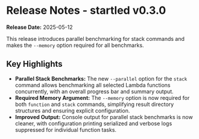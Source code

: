 # Release Notes - startled v0.3.0

**Release Date:** 2025-05-12

This release introduces parallel benchmarking for stack commands and makes the `--memory` option required for all benchmarks.

## Key Highlights

- **Parallel Stack Benchmarks:** The new `--parallel` option for the `stack` command allows benchmarking all selected Lambda functions concurrently, with an overall progress bar and summary output.
- **Required Memory Argument:** The `--memory` option is now required for both `function` and `stack` commands, simplifying result directory structures and ensuring explicit configuration.
- **Improved Output:** Console output for parallel stack benchmarks is now cleaner, with configuration printing serialized and verbose logs suppressed for individual function tasks.
